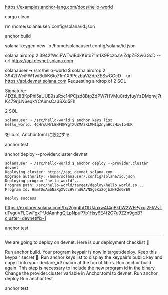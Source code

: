 https://examples.anchor-lang.com/docs/hello-world


cargo clean

rm /home/solanauser/.config/solana/id.json


anchor build

solana-keygen new -o /home/solanauser/.config/solana/id.json




solana airdrop 2 3942fWciFWTwiBdkK6to71m1X9PczbaViZdpZESwGGcD --url https://api.devnet.solana.com

solanauser ➜ /src/hello-world $ solana airdrop 2 3942fWciFWTwiBdkK6to71m1X9PczbaViZdpZESwGGcD --url https://api.devnet.solana.com
Requesting airdrop of 2 SOL

Signature: 4DZtLj8BKpPhi5aUUE9suRxc14PCjzd8BtpZdPW7HVMuCrdyfuyYzDMqnvj7tK479rjLN6eqkYCAimsCa3SXd5Fh

2 SOL

```
solanauser ➜ /src/hello-world $ anchor keys list                                                                                 
hello_world: 4CHruUMrLBHFDWYgTXUZMAzRLMM1qZnynHC3Hxv1o4bR
```

をlib.rs, Anchor.toml に設定する

anchor test


anchor deploy --provider.cluster devnet

```
solanauser ➜ /src/hello-world $ anchor deploy --provider.cluster devnet                                                          
Deploying cluster: https://api.devnet.solana.com
Upgrade authority: /home/solanauser/.config/solana/id.json
Deploying program "hello_world"...
Program path: /src/hello-world/target/deploy/hello_world.so...
Program Id: HmmTDoAmbNzXgXVCcHVrndGAVNSg6Ka2QjbZHF2oGrE9

Deploy success
```

https://explorer.solana.com/tx/2ojq4hG1fUJqxw4t4qBkbW2WFPyxoj2FkVvTuTvguVFLCwFgxTfJdAanhgQjLpNpuP7p1Hsy6E4f2G7u9ZZn9goB?cluster=devnet#ix-1


anchor test

------

We are going to deploy on devnet. Here is our deployment checklist 🚀

Run anchor build. Your program keypair is now in target/deploy. Keep this keypair secret 🤫.
Run anchor keys list to display the keypair's public key and copy it into your declare_id! macro at the top of lib.rs.
Run anchor build again. This step is necessary to include the new program id in the binary.
Change the provider.cluster variable in Anchor.toml to devnet.
Run anchor deploy
Run anchor test



anchor test